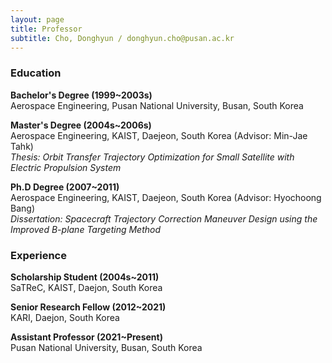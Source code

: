 ```yaml
---
layout: page
title: Professor
subtitle: Cho, Donghyun / donghyun.cho@pusan.ac.kr
---
```


### Education

**Bachelor's Degree (1999~2003s)**<br>
Aerospace Engineering, Pusan National University, Busan, South Korea

**Master's Degree (2004s~2006s)**<br>
Aerospace Engineering, KAIST, Daejeon, South Korea (Advisor: Min-Jae Tahk)<br>
*Thesis: Orbit Transfer Trajectory Optimization for Small Satellite with Electric Propulsion System*

**Ph.D Degree (2007~2011)**<br>
Aerospace Engineering, KAIST, Daejeon, South Korea (Advisor: Hyochoong Bang)<br>
*Dissertation: Spacecraft Trajectory Correction Maneuver Design using the Improved B-plane Targeting Method*


### Experience
**Scholarship Student (2004s~2011)**<br>
SaTReC, KAIST, Daejon, South Korea

**Senior Research Fellow (2012~2021)**<br>
KARI, Daejon, South Korea

**Assistant Professor (2021~Present)**<br>
Pusan National University, Busan, South Korea
